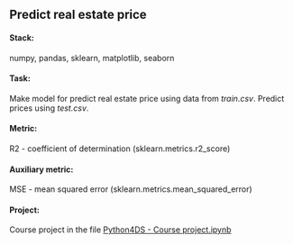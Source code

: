 ## Predict real estate price


#### Stack:

numpy, pandas, sklearn, matplotlib, seaborn


#### Task:

Make model for predict real estate price using data from *train.csv*. Predict prices using *test.csv*.


#### Metric:

R2 - coefficient of determination (sklearn.metrics.r2_score)


#### Auxiliary metric:

MSE - mean squared error (sklearn.metrics.mean_squared_error)


#### Project:

Course project in the file [Python4DS - Course project.ipynb](https://github.com/hildar/Python4DS/blob/master/Python4DS%20-%20Course%20project.ipynb)
